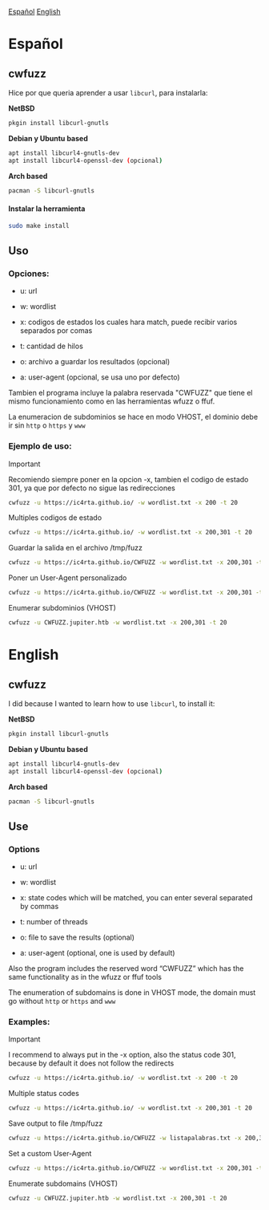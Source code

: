 [Español](#Español)
[English](#English)

# Español

## cwfuzz

Hice por que queria aprender a usar ```libcurl```, para instalarla:

**NetBSD**

```bash
pkgin install libcurl-gnutls
```

**Debian y Ubuntu based**

```bash
apt install libcurl4-gnutls-dev
apt install libcurl4-openssl-dev (opcional)
```

**Arch based**

```bash
pacman -S libcurl-gnutls
```

#### Instalar la herramienta

```bash
sudo make install
```

## Uso

### Opciones:

- u: url

- w: wordlist 

- x: codigos de estados los cuales hara match, puede recibir varios separados por comas

- t: cantidad de hilos

- o: archivo a guardar los resultados (opcional)

- a: user-agent (opcional, se usa uno por defecto)

Tambien el programa incluye la palabra reservada "CWFUZZ" que tiene el mismo funcionamiento como en las herramientas wfuzz o ffuf.

La enumeracion de subdominios se hace en modo VHOST, el dominio debe ir sin `http` o `https` y `www`

### Ejemplo de uso:

> [!IMPORTANT]  
> Recomiendo siempre poner en la opcion -x, tambien el codigo de estado 301, ya que por defecto no sigue las redirecciones


```bash
cwfuzz -u https://ic4rta.github.io/ -w wordlist.txt -x 200 -t 20
```

Multiples codigos de estado

```bash
cwfuzz -u https://ic4rta.github.io/ -w wordlist.txt -x 200,301 -t 20
```

Guardar la salida en el archivo /tmp/fuzz

```bash
cwfuzz -u https://ic4rta.github.io/CWFUZZ -w wordlist.txt -x 200,301 -t 20 -o /tmp/fuzz
```

Poner un User-Agent personalizado

```bash
cwfuzz -u https://ic4rta.github.io/CWFUZZ -w wordlist.txt -x 200,301 -t 20 -o /tmp/fuzz -a "Cwfuzz"
```

Enumerar subdominios (VHOST)

```bash
cwfuzz -u CWFUZZ.jupiter.htb -w wordlist.txt -x 200,301 -t 20
```

# English

## cwfuzz

I did because I wanted to learn how to use `libcurl`, to install it:

**NetBSD**

```bash
pkgin install libcurl-gnutls
```

**Debian y Ubuntu based**

```bash
apt install libcurl4-gnutls-dev
apt install libcurl4-openssl-dev (opcional)
```

**Arch based**

```bash
pacman -S libcurl-gnutls
```

## Use

### Options


- u: url

- w: wordlist 

- x: state codes which will be matched, you can enter several separated by commas

- t: number of threads

- o: file to save the results (optional)

- a: user-agent (optional, one is used by default)


Also the program includes the reserved word “CWFUZZ” which has the same functionality as in the wfuzz or ffuf tools

The enumeration of subdomains is done in VHOST mode, the domain must go without `http` or `https` and `www`

### Examples:

> [!IMPORTANT]  
> I recommend to always put in the -x option, also the status code 301, because by default it does not follow the redirects

```bash
cwfuzz -u https://ic4rta.github.io/ -w wordlist.txt -x 200 -t 20
```

Multiple status codes

```bash
cwfuzz -u https://ic4rta.github.io/ -w wordlist.txt -x 200,301 -t 20
```

Save output to file /tmp/fuzz

```bash
cwfuzz -u https://ic4rta.github.io/CWFUZZ -w listapalabras.txt -x 200,301 -t 20 -o /tmp/fuzz
```

Set a custom User-Agent

```bash
cwfuzz -u https://ic4rta.github.io/CWFUZZ -w wordlist.txt -x 200,301 -t 20 -o /tmp/fuzz -a “Cwfuzz”
```

Enumerate subdomains (VHOST)

```bash
cwfuzz -u CWFUZZ.jupiter.htb -w wordlist.txt -x 200,301 -t 20
```

